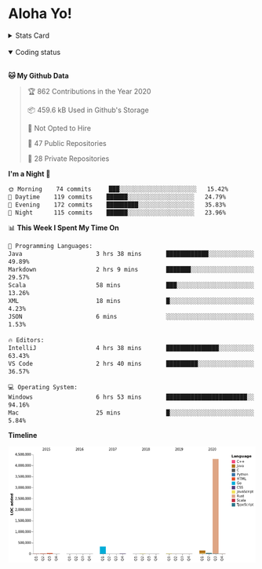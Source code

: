 # Aloha Yo!

<details>
<summary>Stats Card</summary>
 
[![Anurag's github stats](https://github-readme-stats.vercel.app/api?username=GarfieldZHU&show_icons=true&theme=tokyonight)](https://github.com/anuraghazra/github-readme-stats)
 
</details>

<br/>

<details open>

<summary>Coding status</summary>

<br/>

<!--START_SECTION:waka-->
**🐱 My Github Data** 

> 🏆 862 Contributions in the Year 2020
 > 
> 📦 459.6 kB Used in Github's Storage 
 > 
> 🚫 Not Opted to Hire
 > 
> 📜 47 Public Repositories 
 > 
> 🔑 28 Private Repositories  

**I'm a Night 🦉** 

```text
🌞 Morning    74 commits     ███░░░░░░░░░░░░░░░░░░░░░░   15.42% 
🌆 Daytime    119 commits    ██████░░░░░░░░░░░░░░░░░░░   24.79% 
🌃 Evening    172 commits    █████████░░░░░░░░░░░░░░░░   35.83% 
🌙 Night      115 commits    ██████░░░░░░░░░░░░░░░░░░░   23.96%

```


📊 **This Week I Spent My Time On** 

```text
💬 Programming Languages: 
Java                     3 hrs 38 mins       ████████████░░░░░░░░░░░░░   49.89% 
Markdown                 2 hrs 9 mins        ███████░░░░░░░░░░░░░░░░░░   29.57% 
Scala                    58 mins             ███░░░░░░░░░░░░░░░░░░░░░░   13.26% 
XML                      18 mins             █░░░░░░░░░░░░░░░░░░░░░░░░   4.23% 
JSON                     6 mins              ░░░░░░░░░░░░░░░░░░░░░░░░░   1.53%

🔥 Editors: 
IntelliJ                 4 hrs 38 mins       ███████████████░░░░░░░░░░   63.43% 
VS Code                  2 hrs 40 mins       █████████░░░░░░░░░░░░░░░░   36.57%

💻 Operating System: 
Windows                  6 hrs 53 mins       ███████████████████████░░   94.16% 
Mac                      25 mins             █░░░░░░░░░░░░░░░░░░░░░░░░   5.84%

```

**Timeline**

![Chart not found](https://raw.githubusercontent.com/GarfieldZHU/GarfieldZHU/master/charts/bar_graph.png) 


<!--END_SECTION:waka-->

</details>
